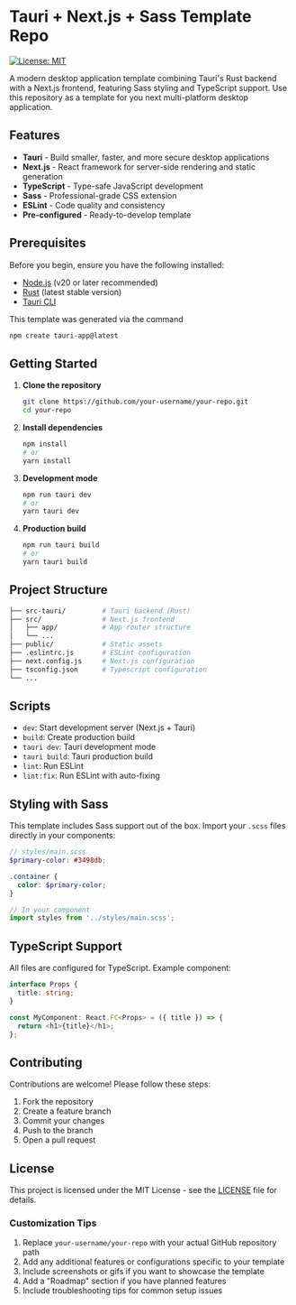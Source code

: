 # Tauri + Next.js + Sass Template Repo

[![License: MIT](https://img.shields.io/badge/License-MIT-yellow.svg)](https://opensource.org/licenses/MIT)

A modern desktop application template combining Tauri's Rust backend with a Next.js frontend, featuring Sass styling and TypeScript support.
Use this repository as a template for you next multi-platform desktop application.

## Features

- **Tauri** - Build smaller, faster, and more secure desktop applications
- **Next.js** - React framework for server-side rendering and static generation
- **TypeScript** - Type-safe JavaScript development
- **Sass** - Professional-grade CSS extension
- **ESLint** - Code quality and consistency
- **Pre-configured** - Ready-to-develop template

## Prerequisites

Before you begin, ensure you have the following installed:

- [Node.js](https://nodejs.org/) (v20 or later recommended)
- [Rust](https://www.rust-lang.org/tools/install) (latest stable version)
- [Tauri CLI](https://tauri.app/v1/guides/getting-started/prerequisites)

This template was generated via the command

```bash
npm create tauri-app@latest
```

## Getting Started

1. **Clone the repository**

   ```bash
   git clone https://github.com/your-username/your-repo.git
   cd your-repo   
   ```

2. **Install dependencies**

   ```bash
   npm install
   # or
   yarn install
   ```

3. **Development mode**

   ```bash
   npm run tauri dev
   # or
   yarn tauri dev
   ```

4. **Production build**

   ```bash
   npm run tauri build
   # or
   yarn tauri build
   ```

## Project Structure

```bash
├── src-tauri/         # Tauri backend (Rust)
├── src/               # Next.js frontend
│   ├── app/           # App router structure
│   └── ...             
├── public/            # Static assets
├── .eslintrc.js       # ESLint configuration
├── next.config.js     # Next.js configuration
├── tsconfig.json      # Typescript configuration
└── ...
```

## Scripts

- `dev`: Start development server (Next.js + Tauri)
- `build`: Create production build
- `tauri dev`: Tauri development mode
- `tauri build`: Tauri production build
- `lint`: Run ESLint
- `lint:fix`: Run ESLint with auto-fixing

## Styling with Sass

This template includes Sass support out of the box. Import your `.scss` files directly in your components:

```scss
// styles/main.scss
$primary-color: #3498db;

.container {
  color: $primary-color;
}
```

```typescript
// In your component
import styles from '../styles/main.scss';
```

## TypeScript Support

All files are configured for TypeScript. Example component:

```typescript
interface Props {
  title: string;
}

const MyComponent: React.FC<Props> = ({ title }) => {
  return <h1>{title}</h1>;
};
```

## Contributing

Contributions are welcome! Please follow these steps:

1. Fork the repository
2. Create a feature branch
3. Commit your changes
4. Push to the branch
5. Open a pull request

## License

This project is licensed under the MIT License - see the [LICENSE](LICENSE) file for details.

### Customization Tips

1. Replace `your-username/your-repo` with your actual GitHub repository path
2. Add any additional features or configurations specific to your template
3. Include screenshots or gifs if you want to showcase the template
4. Add a "Roadmap" section if you have planned features
5. Include troubleshooting tips for common setup issues
